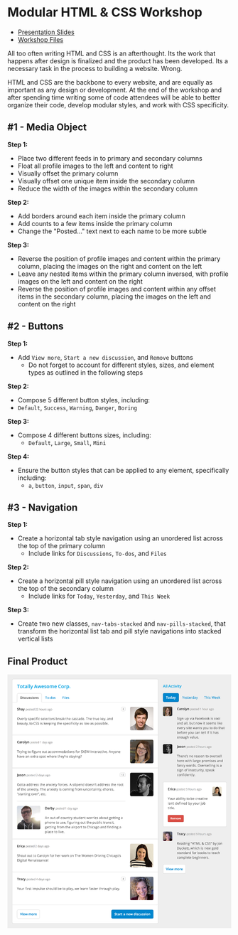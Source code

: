 # Modular HTML &amp; CSS Workshop

* [Presentation Slides](https://speakerdeck.com/shayhowe/modular-html-and-css-workshop)
* [Workshop Files](https://github.com/shayhowe/modular-html-css-workshop/archive/master.zip)

All too often writing HTML and CSS is an afterthought. Its the work that happens after design is finalized and the product has been developed. Its a necessary task in the process to building a website. Wrong.

HTML and CSS are the backbone to every website, and are equally as important as any design or development. At the end of the workshop and after spending time writing some of code attendees will be able to better organize their code, develop modular styles, and work with CSS specificity.

## #1 - Media Object

**Step 1:**

* Place two different feeds in to primary and secondary columns
* Float all profile images to the left and content to right
* Visually offset the primary column
* Visually offset one unique item inside the secondary column
* Reduce the width of the images within the secondary column

**Step 2:**

* Add borders around each item inside the primary column
* Add counts to a few items inside the primary column
* Change the "Posted&hellip;" text next to each name to be more subtle

**Step 3:**

* Reverse the position of profile images and content within the primary column, placing the images on the right and content on the left
* Leave any nested items within the primary column inversed, with profile images on the left and content on the right
* Reverse the position of profile images and content within any offset items in the secondary column, placing the images on the left and content on the right

## #2 - Buttons

**Step 1:**

* Add `View more`, `Start a new discussion`, and `Remove` buttons
  * Do not forget to account for different styles, sizes, and element types as outlined in the following steps

**Step 2:**

* Compose 5 different button styles, including:
 * `Default`, `Success`, `Warning`, `Danger`, `Boring`

**Step 3:**

* Compose 4 different buttons sizes, including:
  * `Default`, `Large`, `Small`, `Mini`

**Step 4:**

* Ensure the button styles that can be applied to any element, specifically including:
  * `a`, `button`, `input`, `span`, `div`

## #3 - Navigation

**Step 1:**

* Create a horizontal tab style navigation using an unordered list across the top of the primary column
  * Include links for `Discussions`, `To-dos`, and `Files`

**Step 2:**

* Create a horizontal pill style navigation using an unordered list across the top of the secondary column
  * Include links for `Today`, `Yesterday`, and `This Week`

**Step 3:**

* Create two new classes, `nav-tabs-stacked` and `nav-pills-stacked`, that transform the horizontal list tab and pill style navigations into stacked vertical lists

## Final Product

![Workshop Screenshot](screenshot.png)
